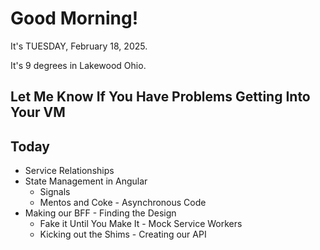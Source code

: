 # Good Morning!

It's TUESDAY, February 18, 2025.

It's 9 degrees in Lakewood Ohio.

## Let Me Know If You Have Problems Getting Into Your VM

## Today

- Service Relationships
- State Management in Angular
    - Signals
    - Mentos and Coke - Asynchronous Code
- Making our BFF - Finding the Design
    - Fake it Until You Make It - Mock Service Workers
    - Kicking out the Shims - Creating our API
